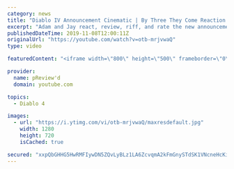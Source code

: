 ```yaml
---
category: news
title: "Diablo IV Announcement Cinematic | By Three They Come Reaction / Review / Rating"
excerpt: "Adam and Jay react, review, riff, and rate the new announcement cinematic everyone wanted to see last year at Blizzcon, Diablo IV 'By Three They Come'."
publishedDateTime: 2019-11-08T12:00:11Z
originalUrl: "https://youtube.com/watch?v=otb-mrjvwaQ"
type: video

featuredContent: "<iframe width=\"800\" height=\"500\" frameborder=\"0\" src=\"https://www.youtube.com/embed/otb-mrjvwaQ\" allow=\"accelerometer; autoplay; encrypted-media; gyroscope; picture-in-picture\" allowfullscreen></iframe>"

provider:
  name: pReview'd
  domain: youtube.com

topics:
  - Diablo 4

images:
  - url: "https://i.ytimg.com/vi/otb-mrjvwaQ/maxresdefault.jpg"
    width: 1280
    height: 720
    isCached: true

secured: "xxpQbGHHG5HwRMFIywDN5ZQvLyBLz1LA6ZcvqmA2kFmGnySTdSK1VNcneHcKi/vq+nyxbARV3rcJrc5UfG/hVB+wuiohLmarJXIusjdVWDexpMtmEB2tTaoTTGnSi76Q7dIH3ZtNc4xx6l7/f+3eT7vbCkRvILg7WE2sMlrE+CFzKGMX+ZVwO7qe0ubmcsW/QrIZQLo3uFUpbu33/SGPzZWJazZI+edZ4oBlyjlpViX/UsLrd4gsGD+rGOwT3As/gL7+7iStmhJ3LrOw6V5cex82U4oLQ5xkta6pzL+ciTqmBKNnu0YmWQBGPWLZvlluoQW8ZW2qWkcnVtmWxp77WHTRL8DQWu1CbVK9jJj1E+oVnr+EI3pZo3Rh8RdzT1QpTNoSG2biRug2f/QIjrO6Enu3JfrJJNMqKxwQnDqIRylkX9hWJ7zjTeI/UlB2q4Q7;qtszyuIzOMlwpYbDZo3n5Q=="
---
```



